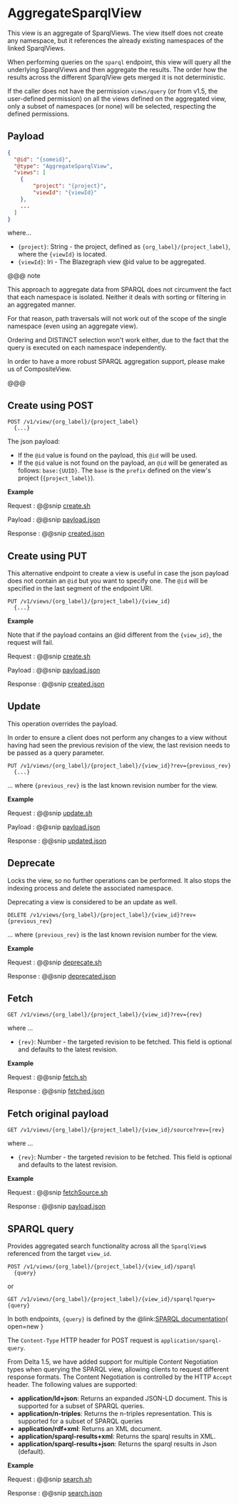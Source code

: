 # AggregateSparqlView

This view is an aggregate of SparqlViews. The view itself does not create any namespace, but it references the already 
existing namespaces of the linked SparqlViews.

When performing queries on the `sparql` endpoint, this view will query all the underlying SparqlViews and then aggregate 
the results. The order how the results across the different SparqlView gets merged it is not deterministic.

If the caller does not have the permission `views/query` (or from v1.5, the user-defined permission) on all the views defined on the aggregated view, only a 
subset of namespaces (or none) will be selected, respecting the defined permissions.

## Payload

```json
{
  "@id": "{someid}",
  "@type": "AggregateSparqlView",
  "views": [
    {
        "project": "{project}",
        "viewId": "{viewId}"
    },
    ...
  ]
}
```

where...
 
- `{project}`: String - the project, defined as `{org_label}/{project_label}`, where the `{viewId}` is located.
- `{viewId}`: Iri - The Blazegraph view @id value to be aggregated.

@@@ note

This approach to aggregate data from SPARQL does not circumvent the fact that each namespace is isolated. Neither it 
deals with sorting or filtering in an aggregated manner.

For that reason, path traversals will not work out of the scope of the single namespace (even using an aggregate view).

Ordering and DISTINCT selection won't work either, due to the fact that the query is executed on each namespace 
independently.

In order to have a more robust SPARQL aggregation support, please make us of CompositeView.

@@@


## Create using POST

```
POST /v1/view/{org_label}/{project_label}
  {...}
```

The json payload:

- If the `@id` value is found on the payload, this `@id` will be used.
- If the `@id` value is not found on the payload, an `@id` will be generated as follows: `base:{UUID}`. The `base` is
  the `prefix` defined on the view's project (`{project_label}`).

**Example**

Request
:   @@snip [create.sh](../assets/views/blazegraph/aggregate/create.sh)

Payload
:   @@snip [payload.json](../assets/views/blazegraph/aggregate/payload.json)

Response
:   @@snip [created.json](../assets/views/blazegraph/aggregate/created.json)

## Create using PUT

This alternative endpoint to create a view is useful in case the json payload does not contain an `@id` but you want
to specify one. The `@id` will be specified in the last segment of the endpoint URI.
```
PUT /v1/views/{org_label}/{project_label}/{view_id}
  {...}
```

**Example**

Note that if the payload contains an @id different from the `{view_id}`, the request will fail.

Request
:   @@snip [create.sh](../assets/views/blazegraph/aggregate/create-put.sh)

Payload
:   @@snip [payload.json](../assets/views/blazegraph/aggregate/payload.json)

Response
:   @@snip [created.json](../assets/views/blazegraph/aggregate/created.json)

## Update

This operation overrides the payload.

In order to ensure a client does not perform any changes to a view without having had seen the previous revision of
the view, the last revision needs to be passed as a query parameter.

```
PUT /v1/views/{org_label}/{project_label}/{view_id}?rev={previous_rev}
  {...}
```
... where `{previous_rev}` is the last known revision number for the view.

**Example**

Request
:   @@snip [update.sh](../assets/views/blazegraph/aggregate/update.sh)

Payload
:   @@snip [payload.json](../assets/views/blazegraph/aggregate/payload.json)

Response
:   @@snip [updated.json](../assets/views/blazegraph/aggregate/updated.json)

## Deprecate

Locks the view, so no further operations can be performed. It also stops the indexing process and delete the associated namespace.

Deprecating a view is considered to be an update as well.

```
DELETE /v1/views/{org_label}/{project_label}/{view_id}?rev={previous_rev}
```

... where `{previous_rev}` is the last known revision number for the view.

**Example**

Request
:   @@snip [deprecate.sh](../assets/views/blazegraph/deprecate.sh)

Response
:   @@snip [deprecated.json](../assets/views/blazegraph/aggregate/deprecated.json)


## Fetch

```
GET /v1/views/{org_label}/{project_label}/{view_id}?rev={rev}
```

where ...

- `{rev}`: Number - the targeted revision to be fetched. This field is optional and defaults to the latest revision.

**Example**

Request
:   @@snip [fetch.sh](../assets/views/blazegraph/fetch.sh)

Response
:   @@snip [fetched.json](../assets/views/blazegraph/aggregate/fetched.json)

## Fetch original payload

```
GET /v1/views/{org_label}/{project_label}/{view_id}/source?rev={rev}
```
where ...

- `{rev}`: Number - the targeted revision to be fetched. This field is optional and defaults to the latest revision.

**Example**

Request
:   @@snip [fetchSource.sh](../assets/views/blazegraph/fetchSource.sh)

Response
:   @@snip [payload.json](../assets/views/blazegraph/aggregate/payload.json)

## SPARQL query

Provides aggregated search functionality across all the `SparqlView`s referenced from the target `view_id`.

```
POST /v1/views/{org_label}/{project_label}/{view_id}/sparql
  {query}
```
or
```
GET /v1/views/{org_label}/{project_label}/{view_id}/sparql?query={query}
```

In both endpoints, `{query}` is defined by the 
@link:[SPARQL documentation](https://www.w3.org/TR/rdf-sparql-query/#basicpatterns){ open=new }

The `Content-Type` HTTP header for POST request is `application/sparql-query`.

From Delta 1.5, we have added support for multiple Content Negotiation types when querying the SPARQL view, allowing clients to request different response formats. The Content Negotiation is controlled by the HTTP `Accept` header. The following values are supported:

- **application/ld+json**: Returns an expanded JSON-LD document. This is supported for a subset of SPARQL queries.
- **application/n-triples**: Returns the n-triples representation. This is supported for a subset of SPARQL queries
- **application/rdf+xml**: Returns an XML document.
- **application/sparql-results+xml**: Returns the sparql results in XML.
- **application/sparql-results+json**: Returns the sparql results in Json (default).

**Example**

Request
:   @@snip [search.sh](../assets/views/blazegraph/search.sh)

Response
:   @@snip [search.json](../assets/views/blazegraph/search.json)

